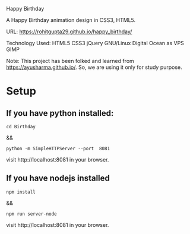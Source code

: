 Happy Birthday

A Happy Birthday animation design in CSS3, HTML5.

URL: https://rohitgupta29.github.io/happy_birthday/

Technology Used: HTML5 CSS3 jQuery  GNU/Linux Digital Ocean as VPS GIMP

Note: This project has been folked and learned from https://ayusharma.github.io/. So, we are using it only for study purpose.

# Setup

## If you have python installed:
```
cd Birthday
```

&& 

```
python -m SimpleHTTPServer --port  8081
```

visit http://localhost:8081 in your browser.

## If you have nodejs installed
```
npm install
```
&&

```
npm run server-node
```
visit http://localhost:8081 in your browser.

